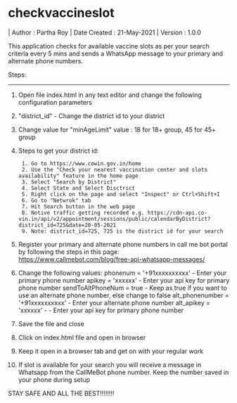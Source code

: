 # checkvaccineslot


|  Author 			: Partha Roy
|  Date Created 		: 21-May-2021
|  Version			: 1.0.0


This application checks for available vaccine slots as per your search criteria every 5 mins and sends a WhatsApp message to your primary and alternate phone numbers.


Steps:
******

1. Open file index.html in any text editor and change the following configuration parameters

2. "district_id" - Change the district id to your district 

3. Change value for "minAgeLimit" value : 18 for 18+ group, 45 for 45+ group

3. Steps to get your district id:

		1. Go to https://www.cowin.gov.in/home
		2. Use the "Check your nearest vaccination center and slots availability" feature in the home page
		3. Select "Search by District"
		4. Select State and Select Disctrict
		5. Right click on the page and select "Inspect" or Ctrl+Shift+I
		6. Go to "Netwrok" tab
		7. Hit Search button in the web page
		8. Notive traffic getting recorded e.g. https://cdn-api.co-vin.in/api/v2/appointment/sessions/public/calendarByDistrict?district_id=725&date=20-05-2021
		9. Note: district_id=725, 725 is the district id for your search


3. Register your primary and alternate phone numbers in call me bot portal by following the steps in this page: https://www.callmebot.com/blog/free-api-whatsapp-messages/

4. Change the following values:
		phonenum = '+91xxxxxxxxxx' - Enter your primary phone number
        apikey = 'xxxxxx' - Enter your api key for primary phone number
        sendToAltPhoneNum = true - Keep as true if you want to use an alternate phone number, else change to false
        alt_phonenumber = '+91xxxxxxxxxx' - Enter your alternate phone number
        alt_apikey = 'xxxxxx' - - Enter your api key for primary phone number
		
5. Save the file and close

6. Click on index.html file and open in browser

7. Keep it open in a browser tab and get on with your regular work

8. If slot is available for your search you will receive a message in Whatsapp from the CallMeBot phone number. Keep the number saved in your phone during setup


STAY SAFE AND ALL THE BEST!!!!!!!!


